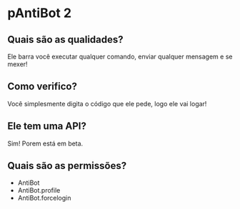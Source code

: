 # pAntiBot 2
## Quais são as qualidades?
Ele barra você executar qualquer comando, enviar qualquer mensagem e se mexer!
## Como verifico?
Você simplesmente digita o código que ele pede, logo ele vai logar!
## Ele tem uma API?
Sim! Porem está em beta.
## Quais são as permissões?
- AntiBot
- AntiBot.profile
- AntiBot.forcelogin
